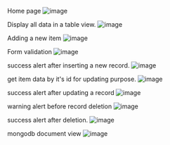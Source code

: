 Home page
![image](https://github.com/user-attachments/assets/8b662387-557a-4f98-aac9-c323312e3eed)

Display all data in a table view.
![image](https://github.com/user-attachments/assets/b1f22a88-0e8e-4788-b290-d4f3d05ba441)

Adding a new item
![image](https://github.com/user-attachments/assets/aadc4f45-fe44-4f96-bb44-1c7a446caf76)

Form validation
![image](https://github.com/user-attachments/assets/dddd4db3-b562-4839-97ff-8839620cfbbb)

success alert after inserting a new record.
![image](https://github.com/user-attachments/assets/ea6bb90b-fefc-4ea5-8a4d-d63700b4ea12)

get item data by it's id for updating purpose.
![image](https://github.com/user-attachments/assets/eea49704-c4d9-433f-914a-7a10c0e79b8e)

success alert after updating a record
![image](https://github.com/user-attachments/assets/2fa6214c-8cb5-404a-982c-d5a2d629e707)

warning alert before record deletion
![image](https://github.com/user-attachments/assets/501b6c80-d004-4774-9e58-915cda3886bd)

success alert after deletion.
![image](https://github.com/user-attachments/assets/52d1326d-ba03-4b11-acd6-67fc5c5a3faf)

mongodb document view
![image](https://github.com/user-attachments/assets/afd14784-770a-4144-8f1e-f5d553f3a44b)

